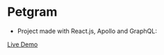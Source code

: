 # Petgram

- Project made with React.js, Apollo and GraphQL: 

[Live Demo](https://petgram-vrom.vercel.app/)
